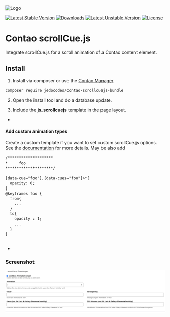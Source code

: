 <img src="https://raw.githubusercontent.com/jedoCodes/package-metadata/3728dc750472881a48aca6075efd7f4dc8af7356/meta/jedocodes/logo.svg" alt="Logo" width="250" height="auto">

[![Latest Stable Version](https://poser.pugx.org/jedocodes/contao-scrollcuejs-bundle/version.svg)](https://packagist.org/packages/jedocodes/contao-scrollcuejs-bundle) [![Downloads](https://poser.pugx.org/jedocodes/contao-scrollcuejs-bundle/d/total.svg)](https://packagist.org/packages/jedocodes/contao-scrollcuejs-bundle) [![Latest Unstable Version](https://poser.pugx.org/jedocodes/contao-scrollcuejs-bundle/v/unstable.svg)](https://packagist.org/packages/jedocodes/contao-scrollcuejs-bundle) [![License](https://poser.pugx.org/jedocodes/contao-scrollcuejs-bundle/license.svg)](https://packagist.org/packages/jedocodes/contao-scrollcuejs-bundle)


# Contao scrollCue.js


Integrate scrollCue.js for a scroll animation of a Contao content element. 


## Install

1. Install via composer or use the [Contao Manager](https://docs.contao.org/books/manager/de/)

```
composer require jedocodes/contao-scrollcuejs-bundle
```

2. Open the install tool and do a database update.

3. Include the **js_scrollcuejs** template in the page layout.

-

#### Add custom animation types
Create a custom template if you want to set custom scrollCue.js options. See the [documentation](https://prjct-samwest.github.io/scrollCue/document.html) for more details. May be also add

```
/******************** 
*     foo
*********************/

[data-cue="foo"],[data-cues="foo"]>*{
  opacity: 0;
}
@keyframes foo {
  from{
    ...
  }
  to{
    opacity : 1;
    ...
  }
}


```

-

### Screenshot

![ContaoBackend options](public/images/backendsettings.png)
